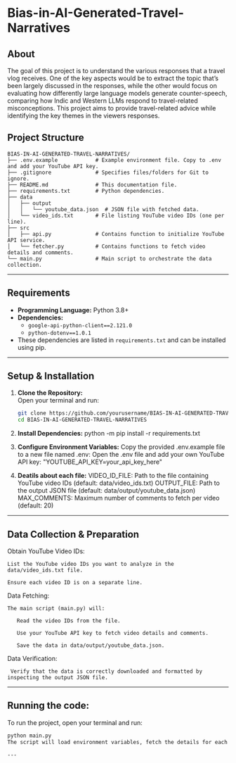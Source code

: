 # Bias-in-AI-Generated-Travel-Narratives

## About
The goal of this project is to understand the various responses that a travel vlog receives. One of the
key aspects would be to extract the topic that’s been largely discussed in the responses, while the other
would focus on evaluating how differently large language models generate counter-speech, comparing
how Indic and Western LLMs respond to travel-related misconceptions. This project aims to provide
travel-related advice while identifying the key themes in the viewers responses.

## Project Structure

```plaintext
BIAS-IN-AI-GENERATED-TRAVEL-NARRATIVES/
├── .env.example            # Example environment file. Copy to .env and add your YouTube API key.
├── .gitignore              # Specifies files/folders for Git to ignore.
├── README.md               # This documentation file.
├── requirements.txt        # Python dependencies.
├── data
│   ├── output
│   │   └── youtube_data.json  # JSON file with fetched data.
│   └── video_ids.txt       # File listing YouTube video IDs (one per line).
├── src
│   ├── api.py              # Contains function to initialize YouTube API service.
│   └── fetcher.py          # Contains functions to fetch video details and comments.
└── main.py                 # Main script to orchestrate the data collection.
```

---

## Requirements

- **Programming Language:** Python 3.8+  
- **Dependencies:**  
  - `google-api-python-client==2.121.0`  
  - `python-dotenv==1.0.1`  
- These dependencies are listed in `requirements.txt` and can be installed using pip.

---

## Setup & Installation

1. **Clone the Repository:**  
   Open your terminal and run:  
   ```bash
   git clone https://github.com/yourusername/BIAS-IN-AI-GENERATED-TRAVEL-NARRATIVES.git
   cd BIAS-IN-AI-GENERATED-TRAVEL-NARRATIVES

2. **Install Dependencies:**
   python -m pip install -r requirements.txt

3. **Configure Environment Variables:**
    Copy the provided .env.example file to a new file named .env:
    Open the .env file and add your own YouTube API key:
    "YOUTUBE_API_KEY=your_api_key_here"

4. **Deatils about each file:**
   VIDEO_ID_FILE: Path to the file containing YouTube video IDs (default: data/video_ids.txt)
   OUTPUT_FILE: Path to the output JSON file (default: data/output/youtube_data.json)
   MAX_COMMENTS: Maximum number of comments to fetch per video (default: 20)

---

## Data Collection & Preparation

Obtain YouTube Video IDs:

    List the YouTube video IDs you want to analyze in the data/video_ids.txt file.

    Ensure each video ID is on a separate line.

Data Fetching:

    The main script (main.py) will:

       Read the video IDs from the file.

       Use your YouTube API key to fetch video details and comments.

       Save the data in data/output/youtube_data.json.

Data Verification:

     Verify that the data is correctly downloaded and formatted by inspecting the output JSON file.

---

## Running the code:
   To run the project, open your terminal and run:
   ```bash
   python main.py 
   The script will load environment variables, fetch the details for each video ID specified in data/video_ids.txt, and save the data into the designated output file data/output/youtube_data.json.

---